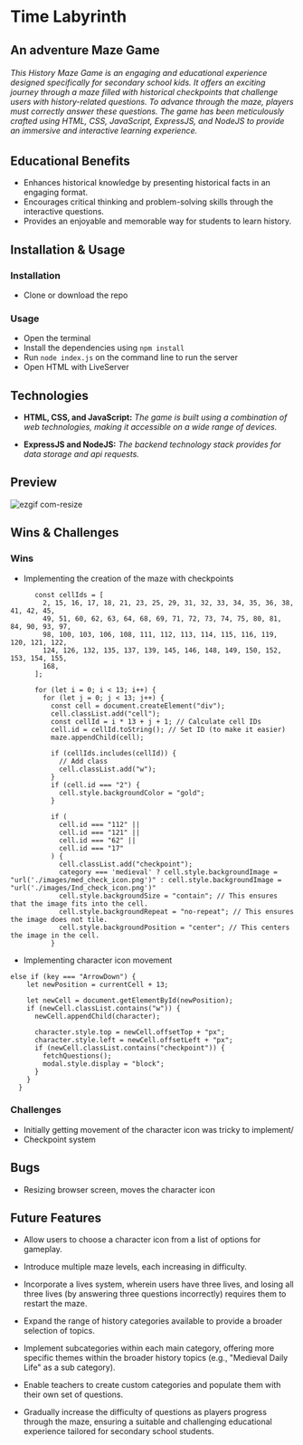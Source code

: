 # Time Labyrinth
## An adventure Maze Game

###### This History Maze Game is an engaging and educational experience designed specifically for secondary school kids. It offers an exciting journey through a maze filled with historical checkpoints that challenge users with history-related questions. To advance through the maze, players must correctly answer these questions. The game has been meticulously crafted using HTML, CSS, JavaScript, ExpressJS, and NodeJS to provide an immersive and interactive learning experience.

## Educational Benefits
* Enhances historical knowledge by presenting historical facts in an engaging format.
* Encourages critical thinking and problem-solving skills through the interactive questions.
* Provides an enjoyable and memorable way for students to learn history.

## Installation & Usage

### Installation 
* Clone or download the repo

### Usage
* Open the terminal
* Install the dependencies using `npm install`
* Run `node index.js` on the command line to run the server
* Open HTML with LiveServer

## Technologies
* __HTML, CSS, and JavaScript:__ *The game is built using a combination of web technologies, making it accessible on a wide range of devices.*

* __ExpressJS and NodeJS:__ *The backend technology stack provides for data storage and api requests.*
## Preview
![ezgif com-resize](https://github.com/Abid-M/Lap1Proj/assets/77882906/677ccab0-41d9-42ae-a326-b784e9119974)

## Wins & Challenges
### Wins 

* Implementing the creation of the maze with checkpoints
``` 
      const cellIds = [
        2, 15, 16, 17, 18, 21, 23, 25, 29, 31, 32, 33, 34, 35, 36, 38, 41, 42, 45,
        49, 51, 60, 62, 63, 64, 68, 69, 71, 72, 73, 74, 75, 80, 81, 84, 90, 93, 97,
        98, 100, 103, 106, 108, 111, 112, 113, 114, 115, 116, 119, 120, 121, 122,
        124, 126, 132, 135, 137, 139, 145, 146, 148, 149, 150, 152, 153, 154, 155,
        168,
      ];

      for (let i = 0; i < 13; i++) {
        for (let j = 0; j < 13; j++) {
          const cell = document.createElement("div");
          cell.classList.add("cell");
          const cellId = i * 13 + j + 1; // Calculate cell IDs
          cell.id = cellId.toString(); // Set ID (to make it easier)
          maze.appendChild(cell);

          if (cellIds.includes(cellId)) {
            // Add class
            cell.classList.add("w");
          }
          if (cell.id === "2") {
            cell.style.backgroundColor = "gold";
          }

          if (
            cell.id === "112" ||
            cell.id === "121" ||
            cell.id === "62" ||
            cell.id === "17"
          ) {
            cell.classList.add("checkpoint");
            category === 'medieval' ? cell.style.backgroundImage = "url('./images/med_check_icon.png')" : cell.style.backgroundImage = "url('./images/Ind_check_icon.png')"
            cell.style.backgroundSize = "contain"; // This ensures that the image fits into the cell.
            cell.style.backgroundRepeat = "no-repeat"; // This ensures the image does not tile.
            cell.style.backgroundPosition = "center"; // This centers the image in the cell.
          }
```
* Implementing character icon movement
```
else if (key === "ArrowDown") {
    let newPosition = currentCell + 13;

    let newCell = document.getElementById(newPosition);
    if (newCell.classList.contains("w")) {
      newCell.appendChild(character);

      character.style.top = newCell.offsetTop + "px";
      character.style.left = newCell.offsetLeft + "px";
      if (newCell.classList.contains("checkpoint")) {
        fetchQuestions();
        modal.style.display = "block";
      }
    }
  }
```

### Challenges

* Initially getting movement of the character icon was tricky to implement/
* Checkpoint system


## Bugs
* Resizing browser screen, moves the character icon


## Future Features
* Allow users to choose a character icon from a list of options for gameplay.

* Introduce multiple maze levels, each increasing in difficulty.

* Incorporate a lives system, wherein users have three lives, and losing all three lives (by answering three questions incorrectly) requires them to restart the maze.

* Expand the range of history categories available to provide a broader selection of topics.

* Implement subcategories within each main category, offering more specific themes within the broader history topics (e.g., "Medieval Daily Life" as a sub category).

* Enable teachers to create custom categories and populate them with their own set of questions.

* Gradually increase the difficulty of questions as players progress through the maze, ensuring a suitable and challenging educational experience tailored for secondary school students.
